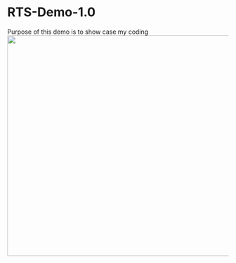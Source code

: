 # RTS-Demo-1.0
Purpose of this demo is to show case my coding
<img src="https://github.com/EternalAzure/RTS-Demo-1.0/blob/main/RTS%20kuva" width="961" height="502" />
